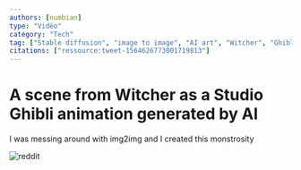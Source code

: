 ```yaml
---
authors: [numbian]
type: "Vidéo"
category: "Tech"
tag: ["Stable diffusion", "image to image", "AI art", "Witcher", "Ghibli"]
citations: ["ressource:tweet-1564626773001719813"]
---
```


# A scene from Witcher as a Studio Ghibli animation generated by AI

I was messing around with img2img and I created this monstrosity

![reddit](https://reddit.com/r/StableDiffusion/comments/xwgcov/i_was_messing_around_with_img2img_and_i_created/)
